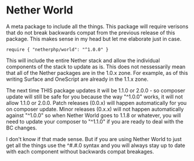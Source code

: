 # Nether World

A meta package to include all the things. This package will require verisons that do not
break backwards compat from the previous release of this package. This makes sense in my
head but let me elaborate just in case.

	require { "netherphp/world": "^1.0.0" }

This will include the entire Nether stack and allow the individual components of the
stack to update as is. This does not nessessarily mean that all of the Nether packages
are in the 1.0.x zone. For example, as of this writing Surface and OneScript are already
in the 1.1.x zone.

The next time THIS package updates it will be 1.1.0 or 2.0.0 - so composer update will
still be safe for you because the way "^1.0.0" works, it will not allow 1.1.0 or 2.0.0.
Patch releases (0.0.x) will happen automatically for you on composer update. Minor
releases (0.x.x) will not happen automatically against "^1.0.0" so when Nether World goes
to 1.1.8 or whatever, you will need to update your composer to "^1.1.0" if you are
ready to deal with the BC changes.

I don't know if that made sense. But if you are using Nether World to just get all the
things use the ^#.#.0 syntax and you will always stay up to date with each component
without backwards compat breakages.
